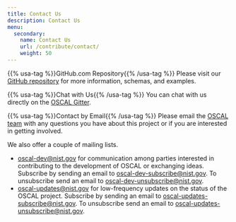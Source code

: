 ```yaml
---
title: Contact Us
description: Contact Us
menu:
  secondary:
    name: Contact Us
    url: /contribute/contact/
    weight: 50
---
```


{{% usa-tag %}}GitHub.com Repository{{% /usa-tag %}} Please visit our [GitHub repository](https://github.com/usnistgov/OSCAL) for more information, schemas, and examples.

{{% usa-tag %}}Chat with Us{{% /usa-tag %}} You can chat with us directly on the [OSCAL Gitter](https://gitter.im/usnistgov-OSCAL/Lobby).

{{% usa-tag %}}Contact by Email{{% /usa-tag %}} Please email the [OSCAL team](mailto:oscal@nist.gov) with any questions you have about this project or if you are interested in getting involved.

We also offer a couple of mailing lists.

- [oscal-dev@nist.gov](mailto:oscal-dev@nist.gov) for communication among parties interested in contributing to the development of OSCAL or exchanging ideas. Subscribe by sending an email to [oscal-dev-subscribe@nist.gov](mailto:oscal-dev-subscribe@nist.gov). To unsubscribe send an email to [oscal-dev-unsubscribe@nist.gov](mailto:oscal-dev-unsubscribe@nist.gov).
- [oscal-updates@nist.gov](mailto:oscal-updates@nist.gov) for low-frequency updates on the status of the OSCAL project. Subscribe by sending an email to [oscal-updates-subscribe@nist.gov](mailto:oscal-updates-subscribe@nist.gov). To unsubscribe send an email to [oscal-updates-unsubscribe@nist.gov](mailto:oscal-updates-unsubscribe@nist.gov).

